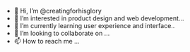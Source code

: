 - 👋 Hi, I’m @creatingforhisglory
- 👀 I’m interested in product design and web development...
- 🌱 I’m currently learning user experience and interface..
- 💞️ I’m looking to collaborate on ...
- 📫 How to reach me ...

<!---
creatingforhisglory/creatingforhisglory is a ✨ special ✨ repository because its `README.md` (this file) appears on your GitHub profile.
You can click the Preview link to take a look at your changes.
--->
